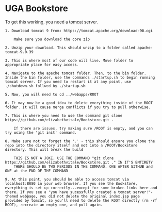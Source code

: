 # UGA Bookstore
To get this working, you need a tomcat server.
	
	1. Download tomcat 9 from: https://tomcat.apache.org/download-90.cgi
	
		Make sure you download the core zip
	
	2. Unzip your download. This should unzip to a folder called apache-tomcat-9.0.39
	
	3. This is where most of our code will live. Move folder to appropriate place for easy access.
	
	4. Navigate to the apache tomcat folder. Then, to the bin folder. Inside the bin folder, use the commands ./startup.sh to begin running tomcat server. If you need to restart it at any point, use ./shutdown.sh follwed by ./startup.sh	
	
	5. Now, you will need to cd ../webapps/ROOT   
	
	6. It may now be a good idea to delete everything inside of the ROOT folder. It will cause merge conflicts if you try to pull otherwise.
	
	7. This is where you need to use the command git clone https://github.com/elizabethvitale/Bookstore.git . 
	
		If there are issues, try making sure /ROOT is empty, and you can try using the 'git init' command.
	
	8. Make sure not to forget the '.' - this should ensure you clone the repo into the directory itself and not into a /ROOT/Bookstore directory. This will break the build 

		THIS IS NOT A JOKE. USE THE COMMAND "git clone https://github.com/elizabethvitale/Bookstore.git ." IN IT'S ENTIRETY
		THERE SHOULD BE TWO PERIODS IN THE COMMAND. ONE AFTER GITHUB and ONE at the END OF THE COMMAND
	
	9. At this point, you should be able to access tomcat via localhost:8080 in your web browser. If you see the Bookstore, everything is set up correctly...except for some broken links here and there. If you see a "you have sucessfully created a tomcat server!"-themed webpage, you did not delete the original index.jsp page provided by tomcat, so you'll need to delete the ROOT directly (rm -rf ROOT), recreate an empty one, and pull again.

